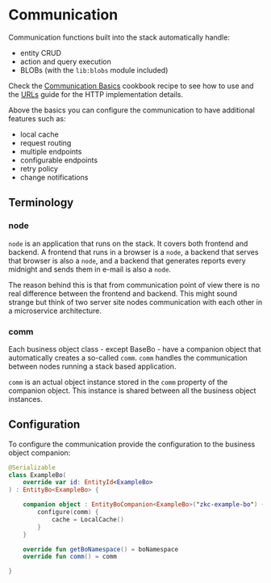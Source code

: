 # Communication

Communication functions built into the stack automatically handle:

- entity CRUD
- action and query execution
- BLOBs (with the `lib:blobs` module included)

Check the [Communication Basics](https://zakadabar.io/cookbook/Communication-Basics)
cookbook recipe to see how to use and the [URLs](URLs.md) guide for the HTTP
implementation details.

Above the basics you can configure the communication to have additional
features such as:

- local cache
- request routing  
- multiple endpoints
- configurable endpoints
- retry policy
- change notifications 

## Terminology

### node

`node` is an application that runs on the stack. It covers both frontend and
backend. A frontend that runs in a browser is a `node`, a backend that serves
that browser is also a `node`, and a backend that generates reports every
midnight and sends them in e-mail is also a `node`.

The reason behind this is that from communication point of view there
is no real difference between the frontend and backend. This might sound strange
but think of two server site nodes communication with each other in
a microservice architecture.

### comm

Each business object class - except BaseBo - have a companion object that
automatically creates a so-called `comm`. `comm` handles the communication
between nodes running a stack based application. 

`comm` is an actual object instance stored in the `comm` property of the companion 
object. This instance is shared between all the business object instances.

## Configuration

To configure the communication provide the configuration to the business object
companion:

```kotlin
@Serializable
class ExampleBo(
    override var id: EntityId<ExampleBo>
) : EntityBo<ExampleBo> {

    companion object : EntityBoCompanion<ExampleBo>("zkc-example-bo") {
        configure(comm) {
            cache = LocalCache()
        }
    }

    override fun getBoNamespace() = boNamespace
    override fun comm() = comm

}
```


